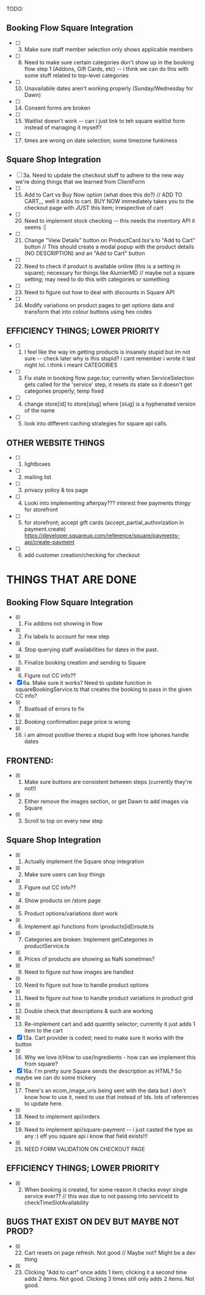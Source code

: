 TODO:

## Booking Flow Square Integration 

- [ ] 3. Make sure staff member selection only shows applicable members
- [ ] 8. Need to make sure certain categories don't show up in the booking flow step 1 (Addons, Gift Cards, etc) -- i think we can do this with some stuff related to top-level categories
- [ ] 10. Unavailabile dates aren't working properly (Sunday/Wednesday for Dawn)
- [ ] 14. Consent forms are broken
- [ ] 15. Waitlist doesn't work -- can i just link to teh square waitlist form instead of managing it myself?
- [ ] 17. times are wrong on date selection; some timezone funkiness


## Square Shop Integration

- [ ] 3a. Need to update the checkout stuff to adhere to the new way we're doing things that we learned from ClientForm
- [ ] 15. Add to Cart vs Buy Now option (what does this do?) // ADD TO CART,,, well it adds to cart. BUY NOW immediately takes you to the checkout page with JUST this item; irrespective of cart
- [ ] 20. Need to implement stock checking -- this needs the inventory API it seems :|
- [ ] 21. Change "View Details" button on ProductCard.tsx's to "Add to Cart" button // This should create a modal popup with the product details (NO DESCRIPTION) and an "Add to Cart" button
- [ ] 22. Need to check if product is available online (this is a setting in square); necessary for things like AlumierMD // maybe not a square setting; may need to do this with categories or something
- [ ] 23. Need to figure out how to deal with discounts in Square API
- [ ] 24. Modify variations on product pages to get options data and transform that into colour buttons using hex codes



## EFFICIENCY THINGS; LOWER PRIORITY
- [ ] 1. I feel like the way im getting products is insanely stupid but im not sure -- check later
   why is this stupid? i cant remember i wrote it last night lol. i think i meant CATEGORIES
- [ ] 3. Fix state in booking flow page.tsx; currently when ServiceSelection gets called for the 'service' step, it resets its state so it doesn't get categories properly; temp fixed
- [ ] 4. change store\[id] to store\[slug] where [slug] is a hyphenated version of the name
- [ ] 5. look into different caching strategies for square api calls. 

## OTHER WEBSITE THINGS
- [ ] 1. lightboxes
- [ ] 2. mailing list
- [ ] 3. privacy policy & tos page
- [ ] 4. Looki into implementing afterpay??? interest free payments thingy for storefront
- [ ] 5. for storefront; accept gift cards (accept_partial_authorization in payment.create) https://developer.squareup.com/reference/square/payments-api/create-payment
- [ ] 6. add customer creation/checking for checkout








# THINGS THAT ARE DONE
## Booking Flow Square Integration 

- [x] 1. Fix addons not showing in flow 
- [x] 2. Fix labels to account for new step
- [x] 4. Stop querying staff availabilities for dates in the past.
- [x] 5. Finalize booking creation and sending to Square
- [x] 6. Figure out CC info??
- [x] 6a. Make sure it works? Need to update function in squareBookingService.ts that creates the booking to pass in the given CC info?
- [x] 7. Boatload of errors to fix
- [x] 12. Booking confirmation page price is wrong
- [x] 16. i am almost positive theres a stupid bug with how iphones handle dates
## FRONTEND: 
- [x] 1. Make sure buttons are consistent between steps (currently they're not!)
- [x] 2. Either remove the images section, or get Dawn to add images via Square
- [x] 3. Scroll to top on every new step
## Square Shop Integration
- [x] 1. Actually implement the Square shop integration
- [x] 2. Make sure users can buy things
- [x] 3. Figure out CC info??
- [x] 4. Show products on /store page
- [x] 5. Product options/variations dont work
- [x] 6. Implement api functions from \products\[id]\route.ts
- [x] 7. Categories are broken: Implement getCategories in productService.ts
- [x] 8. Prices of products are showing as NaN sometimes?
- [x] 9. Need to figure out how images are handled
- [x] 10. Need to figure out how to handle product options
- [x] 11. Need to figure out how to handle product variations in product grid
- [x] 12. Double check that descriptions & such are working
- [x] 13. Re-implement cart and add quantity selector; currently it just adds 1 item to the cart
- [x] 13a. Cart provider is coded; need to make sure it works with the button
- [x] 16. Why we love it/How to use/Ingredients - how can we implement this from square?
- [x] 16a. I'm pretty sure Square sends the description as HTML? So maybe we can do some trickery
- [x] 17. There's an ecom_image_uris being sent with the data but I don't know how to use it, need to use that instead of Ids. lots of references to update here.
- [x] 18. Need to implement api/orders
- [x] 19. Need to implement api/square-payment
-- i just casted the type as any :) eff you square api i know that field exists!!!
- [x] 25. NEED FORM  VALIDATION ON CHECKOUT PAGE
## EFFICIENCY THINGS; LOWER PRIORITY
- [x] 2. When booking is created, for some reason it checks eveyr single service ever?? // this was due to not passing into serviceId to checkTimeSlotAvailability
## BUGS THAT EXIST ON DEV BUT MAYBE NOT PROD?
- [x] 22. Cart resets on page refresh. Not good // Maybe not? Might be a dev thing
- [x] 23. Clicking "Add to cart" once adds 1 item; clicking it a second time adds 2 items. Not good. Clicking 3 times still only adds 2 items. Not good.
